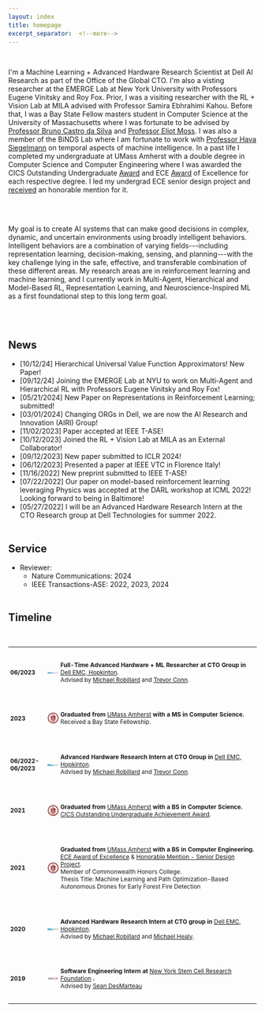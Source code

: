 ```yaml
---
layout: index
title: homepage
excerpt_separator:  <!--more-->
---
```


<style>

table {
  margin-bottom: 1rem;
  width: 100%;
  font-size: 85%;
  border: 0px solid $border-color;
  border-collapse: collapse;
}

td,
th {
  padding: 1rem .25rem;
  border: 0px solid $border-color;
}

th {
  text-align: left;
}

tbody tr:nth-child(odd) td,
tbody tr:nth-child(odd) th {
  background-color: transparent;
}

paper {
 color: #;
 font-weight:bold;
}

</style>


<br>

<!--<img align="left" width=150px src="/images/dp.jpg"> -->

I'm a Machine Learning + Advanced Hardware Research Scientist at Dell AI Research as part of the Office of the Global CTO. I'm also a visting researcher at the EMERGE Lab at New York University with Professors Eugene Vinitsky and Roy Fox. Prior, I was a visiting researcher with the RL + Vision Lab at MILA advised with Professor Samira Ebhrahimi Kahou. Before that, I was a Bay State Fellow masters student in Computer Science at the University of Massachusetts where I was fortunate to be advised by <a href='https://people.cs.umass.edu/~bsilva/'>Professor Bruno Castro da Silva</a> and <a href='https://people.cs.umass.edu/~moss/?_gl=1*sdbxyt*_ga*MTY0NTE1MTIxNS4xNTM2NTI5Mzg0*_ga_21RLS0L7EB*MTY1NzQzODA5MC4zNTIuMS4xNjU3NDM4MTMxLjA.&_ga=2.225631898.1219407999.1657438091-1645151215.1536529384'>Professor Eliot Moss</a>. I was also a member of the BiNDS Lab where I am fortunate to work with <a href='https://scholar.google.co.il/citations?user=A2fiOI0AAAAJ&hl=en'>Professor Hava Siegelmann</a> on temporal aspects of machine intelligence. In a past life I completed my undergraduate at UMass Amherst with a double degree in Computer Science and Computer Engineering where I was awarded the CICS Outstanding Undergraduate <a href="https://www.cics.umass.edu/news/eight-graduating-seniors-honored-outstanding-achievements-cics">Award</a> and ECE <a href="{{site.baseurl}}/{{ site.ECEAward }}">Award</a> of Excellence for each respective degree. I led my undergrad ECE senior design project and <a href="{{site.baseurl}}/{{ site.SDPAward }}">received</a> an honorable mention for it.

<br><br>

My goal is to create AI systems that can make good decisions in complex, dynamic, and uncertain environments using broadly intelligent behaviors. Intelligent behaviors are a combination of varying fields---including representation learning, decision-making, sensing, and planning---with the key challenge lying in the safe, effective, and transferable combination of these different areas.  My research areas are in reinforcement learning and machine learning, and I currently work in Multi-Agent, Hierarchical and Model-Based RL, Representation Learning, and Neuroscience-Inspired ML as a first foundational step to this long term goal.

<br><br>


## News
* [10/12/24] Hierarchical Universal Value Function Approximators! New Paper!
* [09/12/24] Joining the EMERGE Lab at NYU to work on Multi-Agent and Hierarchical RL with Professors Eugene Vinitsky and Roy Fox!
* [05/21/2024] New Paper on Representations in Reinforcement Learning; submitted!
* [03/01/2024] Changing ORGs in Dell, we are now the AI Research and Innovation (AIRI) Group!
* [11/02/2023] Paper accepted at IEEE T-ASE!
* [10/12/2023] Joined the RL + Vision Lab at MILA as an External Collaborator!
* [09/12/2023] New paper submitted to ICLR 2024!
* [06/12/2023] Presented a paper at IEEE VTC in Florence Italy!
* [11/16/2022] New preprint submitted to IEEE T-ASE!
* [07/22/2022] Our paper on model-based reinforcement learning leveraging Physics was accepted at the DARL workshop at ICML 2022! Looking forward to being in Baltimore!
* [05/27/2022] I will be an Advanced Hardware Research Intern at the CTO Research group at Dell Technologies for summer 2022.
<br><br>

## Service
* Reviewer:
  * Nature Communications: 2024
  * IEEE Transactions-ASE: 2022, 2023, 2024
<br><br>

## Timeline

<br>

<table width="100%" align="center" border="0" cellspacing="0" cellpadding="20">

   
   <tr>
    <td width="5%"  valign="middle"> <b>06/2023</b>
    </td>
     <td width="7%"  valign="middle">
            <img src="/images/timeline/dell_emc.png" alt="DM" style="vertical-align:middle; width: 80%; margin:0px 10px; border-radius:0%"/>
     </td>
     <td valign="middle" width="80%">
          <p>
              <b>Full-Time Advanced Hardware + ML Researcher at CTO Group in </b> <a href="https://www.dell.com/en-us/blog/tags/dell-emc/">Dell EMC, Hopkinton</a>.
              <br>
              Advised by <a href="https://www.linkedin.com/in/michael-robillard-8bbb588/">Michael Robillard</a> and <a href="https://www.linkedin.com/in/trevorconn/">Trevor Conn</a>.
          </p>  
     </td>
   </tr>

   <tr>
    <td width="5%"  valign="middle"> <b>2023</b>
    </td>
     <td width="7%"  valign="middle">
            <img src="/images/timeline/umass.png" alt="DM" style="vertical-align:middle; width: 80%; margin:0px 10px; border-radius:0%"/>
     </td>
     <td valign="middle" width="80%">
          <p>
              <b>Graduated from </b> <a href="https://www.umass.edu/">UMass Amherst</a> <b>with a MS in Computer Science.</b>
              <br>
              Received a Bay State Fellowship.
          </p>  
     </td>
   </tr>


   <tr>
    <td width="5%"  valign="middle"> <b>06/2022-06/2023</b>
    </td>
     <td width="7%"  valign="middle">
            <img src="/images/timeline/dell_emc.png" alt="DM" style="vertical-align:middle; width: 80%; margin:0px 10px; border-radius:0%"/>
     </td>
     <td valign="middle" width="80%">
          <p>
              <b>Advanced Hardware Research Intern at CTO Group in </b> <a href="https://www.dell.com/en-us/blog/tags/dell-emc/">Dell EMC, Hopkinton</a>.
              <br>
              Advised by <a href="https://www.linkedin.com/in/michael-robillard-8bbb588/">Michael Robillard</a> and <a href="https://www.linkedin.com/in/trevorconn/">Trevor Conn</a>.
          </p>  
     </td>
   </tr>

   <tr>
    <td width="5%"  valign="middle"> <b>2021</b>
    </td>
     <td width="7%"  valign="middle">
            <img src="/images/timeline/umass.png" alt="DM" style="vertical-align:middle; width: 80%; margin:0px 10px; border-radius:0%"/>
     </td>
     <td valign="middle" width="80%">
          <p>
              <b>Graduated from </b> <a href="https://www.umass.edu/">UMass Amherst</a> <b>with a BS in Computer Science.</b>
              <br>
              <a href="https://www.cics.umass.edu/news/eight-graduating-seniors-honored-outstanding-achievements-cics">CICS Outstanding Undergraduate Achievement Award</a>.
          </p>  
     </td>
   </tr>

   <tr>
    <td width="5%"  valign="middle"> <b>2021</b>
    </td>
     <td width="7%"  valign="middle">
            <img src="/images/timeline/umass.png" alt="DM" style="vertical-align:middle; width: 80%; margin:0px 10px; border-radius:0%"/>
     </td>
     <td valign="middle" width="80%">
          <p>
              <b>Graduated from </b> <a href="https://www.umass.edu/">UMass Amherst</a> <b>with a BS in Computer Engineering.</b>
              <br>
              <a href="{{site.baseurl}}/{{ site.ECEAward }}">ECE Award of Excellence</a> &
              <a href="{{site.baseurl}}/{{ site.SDPAward }}">Honorable Mention - Senior Design Project</a>.
              <br>
              Member of Commonwealth Honors College.
              <br>
              Thesis Title: Machine Learning and Path Optimization-Based Autonomous Drones for Early Forest Fire Detection
          </p>  
     </td>
   </tr>

   <tr>
    <td width="5%"  valign="middle"> <b>2020</b>
    </td>
     <td width="7%"  valign="middle">
            <img src="/images/timeline/dell_emc.png" alt="DM" style="vertical-align:middle; width: 80%; margin:0px 10px; border-radius:0%"/>
     </td>
     <td valign="middle" width="80%">
          <p>
              <b>Advanced Hardware Research Intern at CTO group in </b> <a href="https://www.dell.com/en-us/blog/tags/dell-emc/">Dell EMC, Hopkinton</a>.
              <br>
              Advised by <a href="https://www.linkedin.com/in/michael-robillard-8bbb588/">Michael Robillard</a> and <a href="https://www.linkedin.com/in/michael-healy-boston-ma/">Michael Healy</a>.
          </p>  
     </td>
   </tr>

   <tr>
    <td width="5%"  valign="middle"> <b>2019</b>
    </td>
     <td width="7%"  valign="middle">
            <img src="/images/timeline/nyscf.png" alt="DM" style="vertical-align:middle; width: 80%; margin:0px 10px; border-radius:0%"/>
     </td>
     <td valign="middle" width="80%">
          <p>
              <b>Software Engineering Intern at </b> <a href="https://nyscf.org/">New York Stem Cell Research Foundation</a> <b>.</b>
              <br>
              Advised by <a href="https://www.linkedin.com/in/sean-desmarteau-670a4834/">Sean DesMarteau</a>
          </p>  
     </td>
   </tr>



</table>

<br><br>
